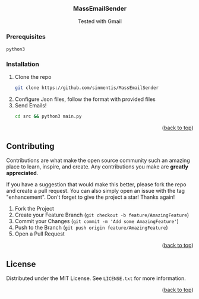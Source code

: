 <a name="readme-top"></a>


<!-- PROJECT LOGO -->
<br />
<div align="center">

  <h3 align="center">MassEmailSender</h3>

  <p align="center">
    Tested with Gmail
  </p>
</div>

<!-- ABOUT THE PROJECT -->
### Prerequisites

`python3`
### Installation

1. Clone the repo
   ```sh
   git clone https://github.com/sinmentis/MassEmailSender
   ```
2. Configure Json files, follow the format with provided  files
3. Send Emails!
   ```sh
   cd src && python3 main.py
   ```

<p align="right">(<a href="#readme-top">back to top</a>)</p>


<!-- CONTRIBUTING -->
## Contributing

Contributions are what make the open source community such an amazing place to learn, inspire, and create. Any contributions you make are **greatly appreciated**.

If you have a suggestion that would make this better, please fork the repo and create a pull request. You can also simply open an issue with the tag "enhancement".
Don't forget to give the project a star! Thanks again!

1. Fork the Project
2. Create your Feature Branch (`git checkout -b feature/AmazingFeature`)
3. Commit your Changes (`git commit -m 'Add some AmazingFeature'`)
4. Push to the Branch (`git push origin feature/AmazingFeature`)
5. Open a Pull Request

<p align="right">(<a href="#readme-top">back to top</a>)</p>



<!-- LICENSE -->
## License

Distributed under the MIT License. See `LICENSE.txt` for more information.

<p align="right">(<a href="#readme-top">back to top</a>)</p>
